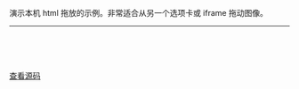 演示本机 html 拖放的示例。非常适合从另一个选项卡或 iframe 拖动图像。

----
<br>
<br>
<br>

<script setup>
import NativeHtml from '../../.vitepress/examples/06-other/native-html'
</script>

<NativeHtml></NativeHtml>

[查看源码](https://github.com/hcg1023/vue3-dnd/tree/main/packages/docs/src/.vitepress/examples/06-other/native-html)
